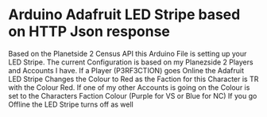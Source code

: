 # Arduino Adafruit LED Stripe based on HTTP Json response
Based on the Planetside 2 Census API this Arduino File is setting up your LED Stripe.
The current Configuration is based on my Planezside 2 Players and Accounts I have.
If a Player (P3RF3CTION) goes Online the Adafruit LED Stripe Changes the Colour to Red as the Faction for this Character is TR with the Colour Red.
If one of my other Accounts is going on the Colour is set to the Characters Faction Colour (Purple for VS or Blue for NC)
If you go Offline the LED Stripe turns off as well
